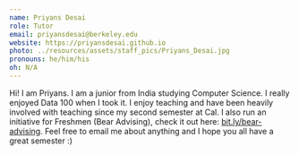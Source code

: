 ```yaml
---
name: Priyans Desai
role: Tutor
email: priyansdesai@berkeley.edu
website: https://priyansdesai.github.io
photo: ../resources/assets/staff_pics/Priyans_Desai.jpg
pronouns: he/him/his
oh: N/A
---
```


Hi! I am Priyans. I am a junior from India studying Computer Science. I really enjoyed Data 100 when I took it. I enjoy teaching and have been heavily involved with teaching since my second semester at Cal. I also run an initiative for Freshmen (Bear Advising), check it out here: [bit.ly/bear-advising](https://bit.ly/bear-advising). Feel free to email me about anything and I hope you all have a great semester :)

